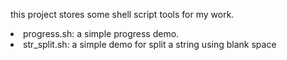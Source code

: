 this project stores some shell script tools for my work.
<li> progress.sh: a simple progress demo.
<li> str_split.sh: a simple demo for split a string using blank space
